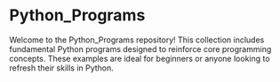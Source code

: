 # Python_Programs
Welcome to the Python_Programs repository! This collection includes fundamental Python programs designed to reinforce core programming concepts. These examples are ideal for beginners or anyone looking to refresh their skills in Python.
